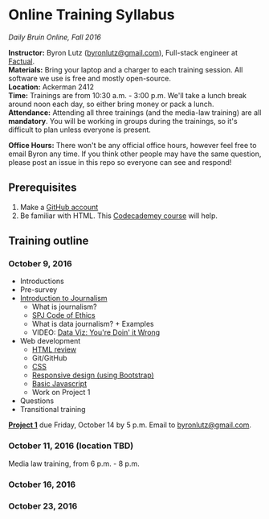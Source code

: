 # Online Training Syllabus
*Daily Bruin Online, Fall 2016*

**Instructor:** Byron Lutz (<byronlutz@gmail.com>), Full-stack engineer at [Factual](https://factual.com).    
**Materials:** Bring your laptop and a charger to each training session. All software we use is free and mostly open-source.    
**Location:** Ackerman 2412    
**Time:** Trainings are from 10:30 a.m. - 3:00 p.m. We'll take a lunch break around noon each day, so either bring money or pack a lunch.    
**Attendance:** Attending all three trainings (and the media-law training) are all **mandatory**. You will be working in groups during the trainings, so it's difficult to plan unless everyone is present.

**Office Hours:** There won't be any official office hours, however feel free to email Byron any time. If you think other people may have the same question, please post an issue in this repo so everyone can see and respond!

## Prerequisites
1. Make a [GitHub account](https://github.com)
1. Be familiar with HTML. This [Codecademey course](https://www.codecademy.com/en/courses/web-beginner-en-HZA3b/0/1) will help.

## Training outline
### October 9, 2016
* Introductions
* Pre-survey
* [Introduction to Journalism](topics/journalism.md)
  * What is journalism?
  * [SPJ Code of Ethics](http://www.spj.org/ethicscode.asp)
  * What is data journalism? + Examples
  * VIDEO: [Data Viz: You're Doin' it Wrong](https://www.youtube.com/watch?v=i93iWza8sG8)
* Web development
  * [HTML review](topics/html-css-js.md)
  * Git/GitHub
  * [CSS](topics/html-css-js.md)
  * [Responsive design (using Bootstrap)](topics/html-css-js.md)
  * [Basic Javascript](topics/html-css-js.md)
  * Work on Project 1
* Questions
* Transitional training

**[Project 1](projects/project1.md)** due Friday, October 14 by 5 p.m. Email to <byronlutz@gmail.com>.

### October 11, 2016 (location TBD)
Media law training, from 6 p.m. - 8 p.m.

### October 16, 2016

### October 23, 2016
